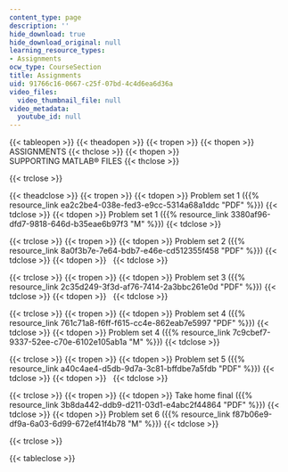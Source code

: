 ```yaml
---
content_type: page
description: ''
hide_download: true
hide_download_original: null
learning_resource_types:
- Assignments
ocw_type: CourseSection
title: Assignments
uid: 91766c16-0667-c25f-07bd-4c4d6ea6d36a
video_files:
  video_thumbnail_file: null
video_metadata:
  youtube_id: null
---
```


{{< tableopen >}}
{{< theadopen >}}
{{< tropen >}}
{{< thopen >}}
ASSIGNMENTS
{{< thclose >}}
{{< thopen >}}
SUPPORTING MATLAB® FILES
{{< thclose >}}

{{< trclose >}}

{{< theadclose >}}
{{< tropen >}}
{{< tdopen >}}
Problem set 1 ({{% resource_link ea2c2be4-038e-fed3-e9cc-5314a68a1ddc "PDF" %}})
{{< tdclose >}}
{{< tdopen >}}
Problem set 1 ({{% resource_link 3380af96-dfd7-9818-646d-b35eae6b97f3 "M" %}})
{{< tdclose >}}

{{< trclose >}}
{{< tropen >}}
{{< tdopen >}}
Problem set 2 ({{% resource_link 8a0f3b7e-7e64-bdb7-e46e-cd512355f458 "PDF" %}})
{{< tdclose >}}
{{< tdopen >}}
 
{{< tdclose >}}

{{< trclose >}}
{{< tropen >}}
{{< tdopen >}}
Problem set 3 ({{% resource_link 2c35d249-3f3d-af76-7414-2a3bbc261e0d "PDF" %}})
{{< tdclose >}}
{{< tdopen >}}
 
{{< tdclose >}}

{{< trclose >}}
{{< tropen >}}
{{< tdopen >}}
Problem set 4 ({{% resource_link 761c71a8-f6ff-f615-cc4e-862eab7e5997 "PDF" %}})
{{< tdclose >}}
{{< tdopen >}}
Problem set 4 ({{% resource_link 7c9cbef7-9337-52ee-c70e-6102e105ab1a "M" %}})
{{< tdclose >}}

{{< trclose >}}
{{< tropen >}}
{{< tdopen >}}
Problem set 5 ({{% resource_link a40c4ae4-d5db-9d7a-3c81-bffdbe7a5fdb "PDF" %}})
{{< tdclose >}}
{{< tdopen >}}
 
{{< tdclose >}}

{{< trclose >}}
{{< tropen >}}
{{< tdopen >}}
Take home final ({{% resource_link 3b8da442-ddb9-d211-03d1-e4abc2f44864 "PDF" %}})
{{< tdclose >}}
{{< tdopen >}}
Problem set 6 ({{% resource_link f87b06e9-df9a-6a03-6d99-672ef41f4b78 "M" %}})
{{< tdclose >}}

{{< trclose >}}

{{< tableclose >}}